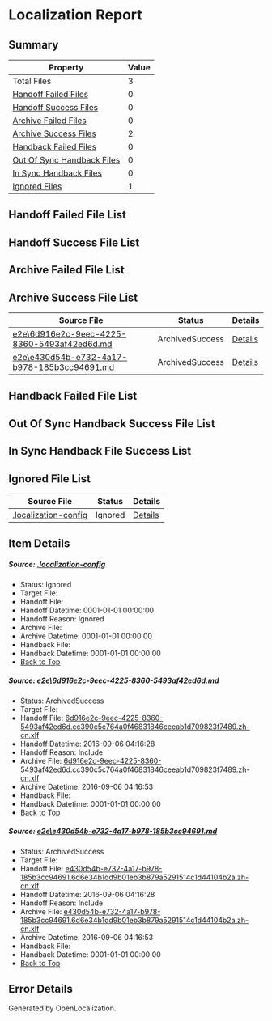 # <a name='report-top'></a> Localization Report

## Summary
 Property | Value 
 -------- | ----- 
 Total Files | 3
[ Handoff Failed Files ](#handoff-failed-list)| 0
[ Handoff Success Files ](#handoff-success-list)| 0
[ Archive Failed Files ](#archive-failed-list)| 0
[ Archive Success Files ](#archive-success-list)| 2
[ Handback Failed Files ](#handback-failed-list)| 0
[ Out Of Sync Handback Files ](#outofsync-handback-success-list)| 0
[ In Sync Handback Files ](#insync-handback-success-list)| 0
[ Ignored Files ](#ignored-list)| 1

## <a name='handoff-failed-list'></a> Handoff Failed File List

## <a name='handoff-success-list'></a> Handoff Success File List

## <a name='archive-failed-list'></a> Archive Failed File List

## <a name='archive-success-list'></a> Archive Success File List
 Source File | Status | Details 
 ----------- | ------ | ------- 
 [e2e\6d916e2c-9eec-4225-8360-5493af42ed6d.md](https://github.com/OpenLocalizationTestOrg/ol-test0/blob/635baf38e6c1fb6d64181389caad7357d63339e3/e2e/6d916e2c-9eec-4225-8360-5493af42ed6d.md) | ArchivedSuccess | [Details](#82d20cbf401d1d1960e1b84a8a6db9cdd5b24e361)
 [e2e\e430d54b-e732-4a17-b978-185b3cc94691.md](https://github.com/OpenLocalizationTestOrg/ol-test0/blob/635baf38e6c1fb6d64181389caad7357d63339e3/e2e/e430d54b-e732-4a17-b978-185b3cc94691.md) | ArchivedSuccess | [Details](#462e912366662c19656b940cf780a8bb8b203f9e2)

## <a name='handback-failed-list'></a> Handback Failed File List

## <a name='outofsync-handback-success-list'></a> Out Of Sync Handback Success File List

## <a name='insync-handback-success-list'></a> In Sync Handback File Success List

## <a name='ignored-list'></a> Ignored File List
 Source File | Status | Details 
 ----------- | ------ | ------- 
 [.localization-config](https://github.com/OpenLocalizationTestOrg/ol-test0/blob/635baf38e6c1fb6d64181389caad7357d63339e3/.localization-config) | Ignored | [Details](#3d4f252ac210baf56311d7e97dcc2db10974dbd20)

## Item Details
##### <a name='3d4f252ac210baf56311d7e97dcc2db10974dbd20'></a> Source: [.localization-config](https://github.com/OpenLocalizationTestOrg/ol-test0/blob/635baf38e6c1fb6d64181389caad7357d63339e3/.localization-config)
* Status: Ignored
* Target File: 
* Handoff File: 
* Handoff Datetime: 0001-01-01 00:00:00
* Handoff Reason: Ignored
* Archive File: 
* Archive Datetime: 0001-01-01 00:00:00
* Handback File: 
* Handback Datetime: 0001-01-01 00:00:00
* [Back to Top](#report-top)

##### <a name='82d20cbf401d1d1960e1b84a8a6db9cdd5b24e361'></a> Source: [e2e\6d916e2c-9eec-4225-8360-5493af42ed6d.md](https://github.com/OpenLocalizationTestOrg/ol-test0/blob/635baf38e6c1fb6d64181389caad7357d63339e3/e2e/6d916e2c-9eec-4225-8360-5493af42ed6d.md)
* Status: ArchivedSuccess
* Target File: 
* Handoff File: [6d916e2c-9eec-4225-8360-5493af42ed6d.cc390c5c764a0f46831846ceeab1d709823f7489.zh-cn.xlf](https://github.com/OpenLocalizationTestOrg/ol-test0-handoff/blob/b2df9e996617c24a1ca06e89428372aefb3132de/ol-handoff/OpenLocalizationTestOrg/ol-test0-zhcn/ci/ht/6d916e2c-9eec-4225-8360-5493af42ed6d.cc390c5c764a0f46831846ceeab1d709823f7489.zh-cn.xlf)
* Handoff Datetime: 2016-09-06 04:16:28
* Handoff Reason: Include
* Archive File: [6d916e2c-9eec-4225-8360-5493af42ed6d.cc390c5c764a0f46831846ceeab1d709823f7489.zh-cn.xlf](https://github.com/OpenLocalizationTestOrg/ol-test0-handoff/blob/4fb6c6b2d54015899de2c3e526561278566a07c1/ol-archive/OpenLocalizationTestOrg/ol-test0-zhcn/ci/ht/6d916e2c-9eec-4225-8360-5493af42ed6d.cc390c5c764a0f46831846ceeab1d709823f7489.zh-cn.xlf)
* Archive Datetime: 2016-09-06 04:16:53
* Handback File: 
* Handback Datetime: 0001-01-01 00:00:00
* [Back to Top](#report-top)

##### <a name='462e912366662c19656b940cf780a8bb8b203f9e2'></a> Source: [e2e\e430d54b-e732-4a17-b978-185b3cc94691.md](https://github.com/OpenLocalizationTestOrg/ol-test0/blob/635baf38e6c1fb6d64181389caad7357d63339e3/e2e/e430d54b-e732-4a17-b978-185b3cc94691.md)
* Status: ArchivedSuccess
* Target File: 
* Handoff File: [e430d54b-e732-4a17-b978-185b3cc94691.6d6e34b1dd9b01eb3b879a5291514c1d44104b2a.zh-cn.xlf](https://github.com/OpenLocalizationTestOrg/ol-test0-handoff/blob/b2df9e996617c24a1ca06e89428372aefb3132de/ol-handoff/OpenLocalizationTestOrg/ol-test0-zhcn/ci/ht/e430d54b-e732-4a17-b978-185b3cc94691.6d6e34b1dd9b01eb3b879a5291514c1d44104b2a.zh-cn.xlf)
* Handoff Datetime: 2016-09-06 04:16:28
* Handoff Reason: Include
* Archive File: [e430d54b-e732-4a17-b978-185b3cc94691.6d6e34b1dd9b01eb3b879a5291514c1d44104b2a.zh-cn.xlf](https://github.com/OpenLocalizationTestOrg/ol-test0-handoff/blob/4fb6c6b2d54015899de2c3e526561278566a07c1/ol-archive/OpenLocalizationTestOrg/ol-test0-zhcn/ci/ht/e430d54b-e732-4a17-b978-185b3cc94691.6d6e34b1dd9b01eb3b879a5291514c1d44104b2a.zh-cn.xlf)
* Archive Datetime: 2016-09-06 04:16:53
* Handback File: 
* Handback Datetime: 0001-01-01 00:00:00
* [Back to Top](#report-top)


## Error Details

Generated by OpenLocalization.
